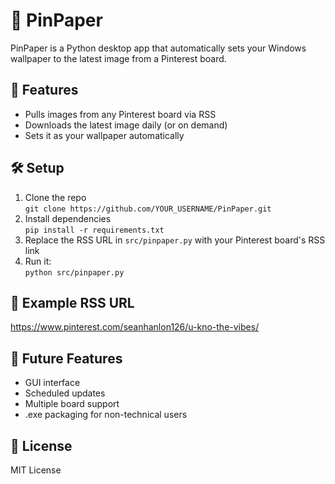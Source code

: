 # 📸 PinPaper

PinPaper is a Python desktop app that automatically sets your Windows wallpaper to the latest image from a Pinterest board.

## 🌟 Features
- Pulls images from any Pinterest board via RSS
- Downloads the latest image daily (or on demand)
- Sets it as your wallpaper automatically

## 🛠 Setup
1. Clone the repo  
   `git clone https://github.com/YOUR_USERNAME/PinPaper.git`
2. Install dependencies  
   `pip install -r requirements.txt`
3. Replace the RSS URL in `src/pinpaper.py` with your Pinterest board's RSS link  
4. Run it:  
   `python src/pinpaper.py`

## 📌 Example RSS URL
https://www.pinterest.com/seanhanlon126/u-kno-the-vibes/


## 📸 Future Features
- GUI interface
- Scheduled updates
- Multiple board support
- .exe packaging for non-technical users

## 📄 License
MIT License
